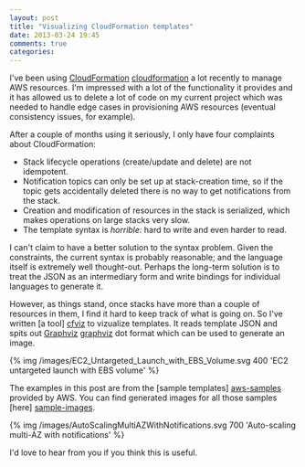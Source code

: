 ```yaml
---
layout: post
title: "Visualizing CloudFormation templates"
date: 2013-03-24 19:45
comments: true
categories:
---
```


I've been using [CloudFormation] [cloudformation] a lot recently to
manage AWS resources. I'm impressed with a lot of the functionality it
provides and it has allowed us to delete a lot of code on my current
project which was needed to handle edge cases in provisioning AWS
resources (eventual consistency issues, for example).

After a couple of months using it seriously, I only have four
complaints about CloudFormation:

 * Stack lifecycle operations (create/update and delete) are not
   idempotent.
 * Notification topics can only be set up at stack-creation time, so
   if the topic gets accidentally deleted there is no way to get
   notifications from the stack.
 * Creation and modification of resources in the stack is serialized,
   which makes operations on large stacks very slow.
 * The template syntax is _horrible_: hard to write and even harder to
   read.

I can't claim to have a better solution to the syntax problem. Given
the constraints, the current syntax is probably reasonable; and the
language itself is extremely well thought-out. Perhaps the long-term
solution is to treat the JSON as an intermediary form and write
bindings for individual languages to generate it.

However, as things stand, once stacks have more than a couple of
resources in them, I find it hard to keep track of what is going on.
So I've written [a tool] [cfviz] to vizualize templates. It reads
template JSON and spits out [Graphviz] [graphviz] dot format which can
be used to generate an image.

{% img /images/EC2_Untargeted_Launch_with_EBS_Volume.svg 400 'EC2 untargeted launch with EBS volume' %}

The examples in this post are from the [sample templates]
[aws-samples] provided by AWS. You can find generated images for all
those samples [here] [sample-images].

{% img /images/AutoScalingMultiAZWithNotifications.svg 700 'Auto-scaling multi-AZ with notifications' %}

I'd love to hear from you if you think this is useful.

[aws-samples]: http://aws.amazon.com/cloudformation/aws-cloudformation-templates/
[cfviz]: https://github.com/benbc/cloud-formation-viz
[cloudformation]: http://aws.amazon.com/cloudformation/
[graphviz]: http://www.graphviz.org/
[sample-images]: https://github.com/benbc/cloud-formation-viz/tree/master/samples

